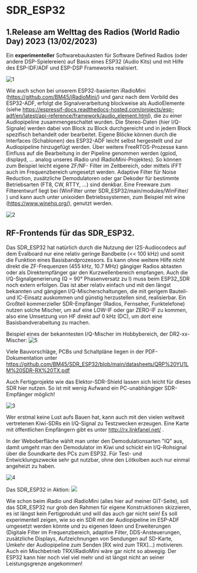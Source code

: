 # SDR_ESP32 
## 1.Release am Welttag des Radios (World Radio Day) 2023 (13/02/2023)

Ein **experimenteller** Softwarebaukasten für Software Defined Radios (oder andere DSP-Spielereien) auf Basis eines ESP32 (Audio Kits) und mit Hilfe des ESP-IDF/ADF und ESP-DSP Frameworks realisiert. 

![1](https://github.com/BM45/SDR_ESP32/blob/main/pics4www/1.jpg)

Wie auch schon bei unserem ESP32-basierten iRadioMini (https://github.com/BM45/iRadioMini/) und ganz nach dem Vorbild des ESP32-ADF, erfolgt die Signalverarbeitung blockweise als AudioElemente (siehe https://espressif-docs.readthedocs-hosted.com/projects/esp-adf/en/latest/api-reference/framework/audio_element.html), die zu einer Audiopipeline zusammengeschaltet wurden. Die Stereo-Daten (hier I/Q-Signale) werden dabei von Block zu Block durchgereicht und in jedem Block spezifisch behandelt oder bearbeitet. Eigene Blöcke können durch die Interfaces (Schablonen) des ESP32-ADF leicht selbst hergestellt und zur Audiopipeline hinzugefügt werden. Über weitere FreeRTOS-Prozesse kann Einfluss auf die Bearbeitung in der Pipeline genommen werden (gpiod, displayd, ... analog unseres iRadio und iRadioMini-Projektes). So können zum Beispiel leicht eigene ZF/NF- Filter im Zeitbereich, oder mittels iFFT auch im Frequenzbereich umgesetzt werden. Adaptive Filter für Noise Reduction, zusätzliche Demodulatoren oder gar Dekoder für bestimmte Betriebsarten (FT8, CW, RTTY, ...) sind denkbar. Eine Freeware zum Filterentwurf liegt bei (WinFilter unter SDR_ESP32/main/modules/WinFilter/ ) und kann auch unter unixoiden Betriebssystemen, zum Beispiel mit wine (https://www.winehq.org/), genutzt werden.

![2](https://github.com/BM45/SDR_ESP32/blob/main/pics4www/2.jpg)

## RF-Frontends für das SDR_ESP32.

Das SDR_ESP32 hat natürlich durch die Nutzung der I2S-Audiocodecs auf dem Evalboard nur eine relativ geringe Bandbeite (<< 100 kHz) und somit die Funktion eines Basisbandprozessors. Es kann ohne weitere Hilfe nicht direkt die ZF-Frequenzen (455 kHz, 10.7 MHz) gängiger Radios abtasten oder als Direktempfänger gar den Kurzwellenbereich empfangen. Auch die I/Q-Signalgenerierung (Q = 90° Phasenversatz zu I) muss beim ESP32_SDR noch extern erfolgen. Das ist aber relativ einfach und mit den längst bekannten und gängigen I/Q-Mischerschaltungen, die mit gerigem Bauteil- und IC-Einsatz auskommen und günstig herzustellen sind, realisierbar. Ein Großteil kommerzieller SDR-Empfänger (Radios, Fernseher, Funktelefone) nutzen solche Mischer, um auf eine LOW-IF oder gar ZERO-IF zu kommen, also eine Umsetzung von HF direkt auf 0 kHz (DC), um dort eine Basisbandverabeitung zu machen. 

Beispiel eines der bekanntesten I/Q-Mischer im Hobbybereich, der DR2-xx-Mischer:
![5](https://github.com/BM45/SDR_ESP32/blob/main/pics4www/5.jpg)

Viele Bauvorschläge, PCBs und Schaltpläne liegen in der PDF-Dokumentation unter https://github.com/BM45/SDR_ESP32/blob/main/datasheets/QRP%20YU1LM%20SDR-RX%20TX.pdf

Auch Fertigprojekte wie das Elektor-SDR-Shield lassen sich leicht für dieses SDR hier nutzen. So ist mit wenig Aufwand ein PC-unabhängiger SDR-Empfänger möglich!

![3](https://github.com/BM45/SDR_ESP32/blob/main/pics4www/3.jpg)

Wer erstmal keine Lust aufs Bauen hat, kann auch mit den vielen weltweit vertretenen Kiwi-SDRs ein I/Q-Signal zu Testzwecken erzeugen.
Eine Karte mit öffentlichen Empfängern gibt es unter http://rx.linkfanel.net/ .

In der Weboberfläche wählt man unter den Demodulationsarten "IQ" aus, damit umgeht man den Demodulator im Kiwi und schickt ein I/Q-Rohsignal über die Soundkarte des PCs zum ESP32. Für Test- und Entwicklungszwecke sehr gut nutzbar, ohne den Lötkolben auch nur einmal angeheizt zu haben.

![4](https://github.com/BM45/SDR_ESP32/blob/main/pics4www/4.jpg)

Das SDR_ESP32 in Aktion:
[![](https://github.com/BM45/SDR_ESP32/blob/main/pics4www/yt.jpg)](https://youtu.be/WcKr4DwqQLU "")

Wie schon beim iRadio und iRadioMini (alles hier auf meiner GIT-Seite), soll das SDR_ESP32 nur grob den Rahmen für eigene Konstruktionen skizzieren, es ist längst kein Fertigprodukt und will das auch gar nicht sein! Es soll experimentell zeigen, wie so ein SDR mit der Audiopipeline im ESP-ADF umgesetzt werden könnte und zu eigenen Ideen und Erweiterungen (Digitale Filter im Frequenzbereich, adaptive Filter, DDS-Ansteuerungen, zusätzliche Displays, Aufzeichnungen von Sendungen auf SD-Karte, Umkehr der Audiopipeline zum Senden [RX wird zum TRX]...) motivieren. Auch ein Mischbetrieb TRX/iRadioMini wäre gar nicht so abwegig. Der ESP32 kann hier noch viel viel mehr und ist längst nicht an seiner Leistungsgrenze angekommen!
